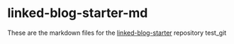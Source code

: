 # linked-blog-starter-md
These are the markdown files for the [linked-blog-starter](https://github.com/matthewwong525/linked-blog-starter) repository
test_git
